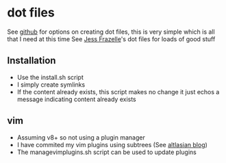 # dot files
See [github](https://dotfiles.github.io/) for options on creating dot files, this is very simple which is all that I need at this time
See [Jess Frazelle](https://github.com/jfrazelle)'s dot files for loads of good stuff


## Installation
- Use the install.sh script
- I simply create symlinks
- If the content already exists, this script makes no change it just echos a message indicating content already exists


## vim
- Assuming v8+ so not using a plugin manager
- I have commited my vim plugins using subtrees (See [altlasian blog](http://blogs.atlassian.com/2013/05/alternatives-to-git-submodule-git-subtree/))
- The managevimplugins.sh script can be used to update plugins
